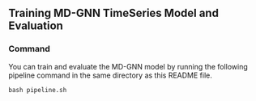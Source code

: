 ## Training MD-GNN TimeSeries Model and Evaluation


### Command

You can train and evaluate the MD-GNN model by running the following pipeline command in the same directory as this README file.

```
bash pipeline.sh
```
